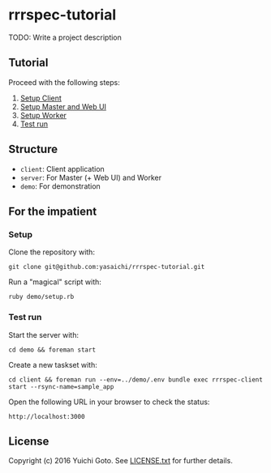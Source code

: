 # rrrspec-tutorial
TODO: Write a project description

## Tutorial
Proceed with the following steps:

1. [Setup Client](https://github.com/yasaichi/rrrspec-tutorial/compare/69c396706640f8afe9cfd24c54875cb119020547...setup-client)
2. [Setup Master and Web UI](https://github.com/yasaichi/rrrspec-tutorial/compare/setup-client...setup-master-and-web)
3. [Setup Worker](https://github.com/yasaichi/rrrspec-tutorial/compare/setup-master-and-web...setup-worker)
4. [Test run](https://github.com/yasaichi/rrrspec-tutorial/compare/setup-worker...test-run)

## Structure
* `client`: Client application
* `server`: For Master (+ Web UI) and Worker
* `demo`: For demonstration

## For the impatient

### Setup
Clone the repository with:

```
git clone git@github.com:yasaichi/rrrspec-tutorial.git
```

Run a "magical" script with:

```
ruby demo/setup.rb
```

### Test run
Start the server with:

```
cd demo && foreman start
```

Create a new taskset with:

```
cd client && foreman run --env=../demo/.env bundle exec rrrspec-client start --rsync-name=sample_app
```

Open the following URL in your browser to check the status:

```
http://localhost:3000
```

## License
Copyright (c) 2016 Yuichi Goto. See [LICENSE.txt](LICENSE.txt) for further details.
